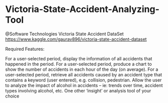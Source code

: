 # Victoria-State-Accident-Analyzing-Tool
@Software Technologies
Victoria State Accident DataSet
https://www.kaggle.com/gaurav896/victoria-state-accident-dataset

Required Features:

For a user-selected period, display the information of all accidents that happened in the period.
For a user-selected period, produce a chart to show the number of accidents in each hour of the day (on average).
For a user-selected period, retrieve all accidents caused by an accident type that contains a keyword (user entered), e.g. collision, pedestrian.
Allow the user to analyze the impact of alcohol in accidents – ie: trends over time, accident types involving alcohol, etc.
One other ‘insight’ or analysis tool of your choice
